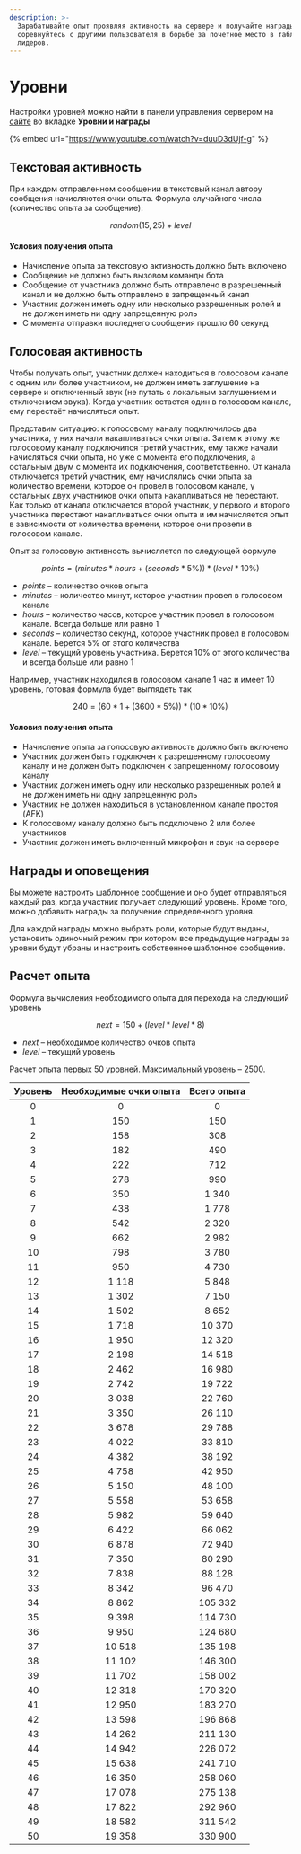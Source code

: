 ```yaml
---
description: >-
  Зарабатывайте опыт проявляя активность на сервере и получайте награды, а также
  соревнуйтесь с другими пользователя в борьбе за почетное место в таблице
  лидеров.
---
```


# Уровни

Настройки уровней можно найти в панели управления сервером на [сайте](https://www.voidlacuna.ru/dashboard) во вкладке **Уровни и награды**

{% embed url="https://www.youtube.com/watch?v=duuD3dUjf-g" %}

## Текстовая активность <a href="#text-activity" id="text-activity"></a>

При каждом отправленном сообщении в текстовый канал автору сообщения начисляются очки опыта. Формула случайного числа (количество опыта за сообщение):

$$
random(15, 25) + level
$$

#### Условия получения опыта <a href="#text-expirience-conditions" id="text-expirience-conditions"></a>

* Начисление опыта за текстовую активность должно быть включено
* Сообщение не должно быть вызовом команды бота
* Сообщение от участника должно быть отправлено в разрешенный канал и не должно быть отправлено в запрещенный канал
* Участник должен иметь одну или несколько разрешенных ролей и не должен иметь ни одну запрещенную роль
* С момента отправки последнего сообщения прошло 60 секунд

## Голосовая активность <a href="#voice-activity" id="voice-activity"></a>

Чтобы получать опыт, участник должен находиться в голосовом канале с одним или более участником, не должен иметь заглушение на сервере и отключенный звук (не путать с локальным заглушением и отключением звука). Когда участник остается один в голосовом канале, ему перестаёт начисляться опыт.

Представим ситуацию: к голосовому каналу подключилось два участника, у них начали накапливаться очки опыта. Затем к этому же голосовому каналу подключился третий участник, ему также начали начисляться очки опыта, но уже с момента его подключения, а остальным двум с момента их подключения, соответственно. От канала отключается третий участник, ему начислялись очки опыта за количество времени, которое он провел в голосовом канале, у остальных двух участников очки опыта накапливаться не перестают. Как только от канала отключается второй участник, у первого и второго участника перестают накапливаться очки опыта и им начисляется опыт в зависимости от количества времени, которое они провели в голосовом канале.

Опыт за голосовую активность вычисляется по следующей формуле

$$
points = (minutes * hours + (seconds * 5\%)) * (level * 10\%)
$$

* _points_ – количество очков опыта
* _minutes_ – количество минут, которое участник провел в голосовом канале
* _hours_ – количество часов, которое участник провел в голосовом канале. Всегда больше или равно 1
* _seconds_ – количество секунд, которое участник провел в голосовом канале. Берется 5% от этого количества
* _level_ – текущий уровень участника. Берется 10% от этого количества и всегда больше или равно 1

Например, участник находился в голосовом канале 1 час и имеет 10 уровень, готовая формула будет выглядеть так

$$
240 = (60 * 1 + (3600 * 5\%)) * (10 * 10\%)
$$

#### Условия получения опыта <a href="#voice-expirience-conditions" id="voice-expirience-conditions"></a>

* Начисление опыта за голосовую активность должно быть включено
* Участник должен быть подключен к разрешенному голосовому каналу и не должен быть подключен к запрещенному голосовому каналу
* Участник должен иметь одну или несколько разрешенных ролей и не должен иметь ни одну запрещенную роль
* Участник не должен находиться в установленном канале простоя (AFK)
* К голосовому каналу должно быть подключено 2 или более участников
* Участник должен иметь включенный микрофон и звук на сервере

## Награды и оповещения <a href="#awards-and-alerts" id="awards-and-alerts"></a>

Вы можете настроить шаблонное сообщение и оно будет отправляться каждый раз, когда участник получает следующий уровень. Кроме того, можно добавить награды за получение определенного уровня.

Для каждой награды можно выбрать роли, которые будут выданы, установить одиночный режим при котором все предыдущие награды за уровни будут убраны и настроить собственное шаблонное сообщение.

## Расчет опыта <a href="#exp-calculation" id="exp-calculation"></a>

Формула вычисления необходимого опыта для перехода на следующий уровень

$$
next = 150 + (level * level * 8)
$$

* _next_ – необходимое количество очков опыта
* _level_ – текущий уровень

Расчет опыта первых 50 уровней. Максимальный уровень – 2500.

| Уровень | Необходимые очки опыта | Всего опыта |
| :-----: | :--------------------: | :---------: |
|    0    |            0           |      0      |
|    1    |           150          |     150     |
|    2    |           158          |     308     |
|    3    |           182          |     490     |
|    4    |           222          |     712     |
|    5    |           278          |     990     |
|    6    |           350          |    1 340    |
|    7    |           438          |    1 778    |
|    8    |           542          |    2 320    |
|    9    |           662          |    2 982    |
|    10   |           798          |    3 780    |
|    11   |           950          |    4 730    |
|    12   |          1 118         |    5 848    |
|    13   |          1 302         |    7 150    |
|    14   |          1 502         |    8 652    |
|    15   |          1 718         |    10 370   |
|    16   |          1 950         |    12 320   |
|    17   |          2 198         |    14 518   |
|    18   |          2 462         |    16 980   |
|    19   |          2 742         |    19 722   |
|    20   |          3 038         |    22 760   |
|    21   |          3 350         |    26 110   |
|    22   |          3 678         |    29 788   |
|    23   |          4 022         |    33 810   |
|    24   |          4 382         |    38 192   |
|    25   |          4 758         |    42 950   |
|    26   |          5 150         |    48 100   |
|    27   |          5 558         |    53 658   |
|    28   |          5 982         |    59 640   |
|    29   |          6 422         |    66 062   |
|    30   |          6 878         |    72 940   |
|    31   |          7 350         |    80 290   |
|    32   |          7 838         |    88 128   |
|    33   |          8 342         |    96 470   |
|    34   |          8 862         |   105 332   |
|    35   |          9 398         |   114 730   |
|    36   |          9 950         |   124 680   |
|    37   |         10 518         |   135 198   |
|    38   |         11 102         |   146 300   |
|    39   |         11 702         |   158 002   |
|    40   |         12 318         |   170 320   |
|    41   |         12 950         |   183 270   |
|    42   |         13 598         |   196 868   |
|    43   |         14 262         |   211 130   |
|    44   |         14 942         |   226 072   |
|    45   |         15 638         |   241 710   |
|    46   |         16 350         |   258 060   |
|    47   |         17 078         |   275 138   |
|    48   |         17 822         |   292 960   |
|    49   |         18 582         |   311 542   |
|    50   |         19 358         |   330 900   |

